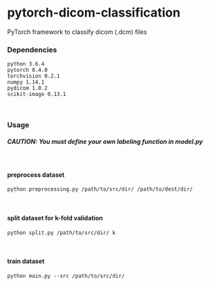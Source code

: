 # pytorch-dicom-classification
PyTorch framework to classify dicom (.dcm) files 
<br>

### Dependencies
```
python 3.6.4
pytorch 0.4.0
torchvision 0.2.1
numpy 1.14.1
pydicom 1.0.2
scikit-image 0.13.1
```
<br>


### Usage
##### CAUTION: You must define your own labeling function in model.py
<br>

#### preprocess dataset
```
python preprocessing.py /path/to/src/dir/ /path/to/dest/dir/
```
<br>

#### split dataset for k-fold validation
```
python split.py /path/to/src/dir/ k
```
<br>

#### train dataset
```
python main.py --src /path/to/src/dir/
```
<br>
